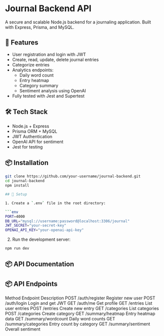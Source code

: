 # Journal Backend API

A secure and scalable Node.js backend for a journaling application. Built with Express, Prisma, and MySQL.

## 🚀 Features

- User registration and login with JWT
- Create, read, update, delete journal entries
- Categorize entries
- Analytics endpoints:
  - Daily word count
  - Entry heatmap
  - Category summary
  - Sentiment analysis using OpenAI
- Fully tested with Jest and Supertest

## 🛠️ Tech Stack

- Node.js + Express
- Prisma ORM + MySQL
- JWT Authentication
- OpenAI API for sentiment
- Jest for testing

## 📦 Installation

```bash
git clone https://github.com/your-username/journal-backend.git
cd journal-backend
npm install

## 🔑 Setup

1. Create a `.env` file in the root directory:

```env
PORT=4000
DB_URL="mysql://username:password@localhost:3306/journal"
JWT_SECRET="your-secret-key"
OPENAI_API_KEY="your-openai-api-key"
```

2. Run the development server:

```bash
npm run dev
```

## 📦 API Documentation

## 📦 API Endpoints

Method	Endpoint	Description
POST	/auth/register	Register new user
POST	/auth/login	Login and get JWT
GET	/auth/me	Get profile
GET	/entries	List user entries
POST	/entries	Create new entry
GET	/categories	List categories
POST	/categories	Create category
GET	/summary/heatmap	Entry heatmap data
GET	/summary/wordcount	Daily word counts
GET	/summary/categories	Entry count by category
GET	/summary/sentiment	Overall sentiment





